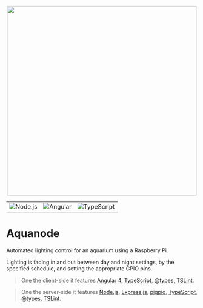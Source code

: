 <p align="center">
	<img src="/../images/logo.png?raw=true" width="500" height="500">
</p>

<table width="100%">
	<tbody>
		<tr>
			<td><img src="/../images/nodejs.png?raw=true" alt="Node.js" /></td>
			<td><img src="/../images/angular.png?raw=true" alt="Angular" /></td>
			<td><img src="/../images/typescript.png?raw=true" alt="TypeScript" /></td>
		</tr>
	</tbody>
</table>

# Aquanode

Automated lighting control for an aquarium using a Raspberry Pi.

Lighting is fading in and out between day and night settings, by the specified schedule, and setting the appropriate GPIO pins.

> One the client-side it features [Angular 4](https://angular.io), [TypeScript](http://www.typescriptlang.org/), [@types](https://www.npmjs.com/~types), [TSLint](http://palantir.github.io/tslint/).

> One the server-side it features [Node.js](https://nodejs.org/), [Express.js](https://expressjs.com/), [pigpio](https://github.com/fivdi/pigpio), [TypeScript](http://www.typescriptlang.org/), [@types](https://www.npmjs.com/~types), [TSLint](http://palantir.github.io/tslint/).
